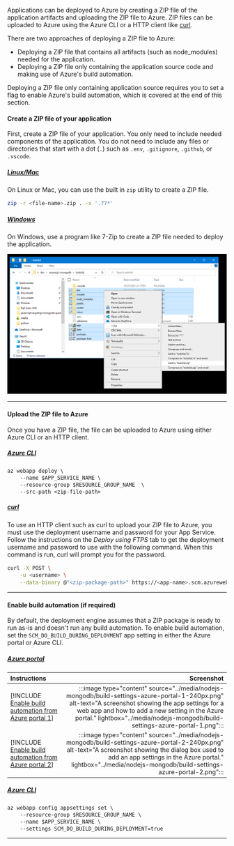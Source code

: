Applications can be deployed to Azure by creating a ZIP file of the application artifacts and uploading the ZIP file to Azure. ZIP files can be uploaded to Azure using the Azure CLI or a HTTP client like [curl](https://curl.se/).

There are two approaches of deploying a ZIP file to Azure:

* Deploying a ZIP file that contains all artifacts (such as node_modules) needed for the application.
* Deploying a ZIP file only containing the application source code and making use of Azure's build automation.

Deploying a ZIP file only containing application source requires you to set a flag to enable Azure's build automation, which is covered at the end of this section.

#### Create a ZIP file of your application

First, create a ZIP file of your application. You only need to include needed components of the application. You do not need to include any files or directories that start with a dot (`.`) such as `.env`, `.gitignore`, `.github`, or `.vscode`.

##### [Linux/Mac](#tab/deploy-zip-linux-mac)

On Linux or Mac, you can use the built in `zip` utility to create a ZIP file.

```bash
zip -r <file-name>.zip . -x '.??*'
```

##### [Windows](#tab/deploy-zip-windows)

On Windows, use a program like 7-Zip to create a ZIP file needed to deploy the application.

![A screenshot showing files being zipped into a ZIP file using 7-Zip.](../media/nodejs-mongodb/deploy-zip-file-windows-1.png)

---

#### Upload the ZIP file to Azure

Once you have a ZIP file, the file can be uploaded to Azure using either Azure CLI or an HTTP client.

##### [Azure CLI](#tab/deploy-instructions--zip-azcli)

```azurecli
az webapp deploy \
    --name $APP_SERVICE_NAME \
    --resource-group $RESOURCE_GROUP_NAME  \
    --src-path <zip-file-path>
```

##### [curl](#tab/deploy-instructions--zip-curl)

To use an HTTP client such as curl to upload your ZIP file to Azure, you must use the deployment username and password for your App Service. Follow the instructions on the *Deploy using FTPS* tab to get the deployment username and password to use with the following command. When this command is run, curl will prompt you for the password.

```bash
curl -X POST \
    -u <username> \
    --data-binary @"<zip-package-path>" https://<app-name>.scm.azurewebsites.net/api/publish&type=zip
```

---

#### Enable build automation (if required)

By default, the deployment engine assumes that a ZIP package is ready to run as-is and doesn't run any build automation. To enable build automation, set the `SCM_DO_BUILD_DURING_DEPLOYMENT` app setting in either the Azure portal or Azure CLI.

##### [Azure portal](#tab/deploy-instructions-azportal)

| Instructions    | Screenshot |
|:----------------|-----------:|
| [!INCLUDE [Enable build automation from Azure portal 1](<./azportal-build-settings-1.md>)] | :::image type="content" source="../media/nodejs-mongodb/build-settings-azure-portal-1-240px.png" alt-text="A screenshot showing the app settings for a web app and how to add a new setting in the Azure portal." lightbox="../media/nodejs-mongodb/build-settings-azure-portal-1.png"::: |
| [!INCLUDE [Enable build automation from Azure portal 2](<./azportal-build-settings-2.md>)] | :::image type="content" source="../media/nodejs-mongodb/build-settings-azure-portal-2-240px.png" alt-text="A screenshot showing the dialog box used to add an app settings in the Azure portal." lightbox="../media/nodejs-mongodb/build-settings-azure-portal-2.png"::: |

##### [Azure CLI](#tab/deploy-instructions-azcli)

```azurecli
az webapp config appsettings set \
    --resource-group $RESOURCE_GROUP_NAME \
    --name $APP_SERVICE_NAME \
    --settings SCM_DO_BUILD_DURING_DEPLOYMENT=true
```

---

